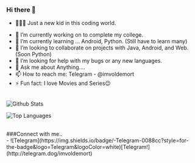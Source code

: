 ### Hi there 👋
* 🙋🏽‍♂️ Just a new kid in this coding world.
<!--
**SandeepUrankar/SandeepUrankar** is a ✨ _special_ ✨ repository because its `README.md` (this file) appears on your GitHub profile.

Here are some ideas to get you started:
-->
- 🔭 I’m currently working on to complete my college.
- 🌱 I’m currently learning ... Android, Python. (Still have to learn many)
- 👯 I’m looking to collaborate on projects with Java, Android, and Web. (Soon Python)
- 🤔 I’m looking for help with my bugs or any new languages.
- 💬 Ask me about Anything....
- 📫 How to reach me: Telegram - @imvoldemort
- ⚡ Fun fact: I love Movies and Series😉
</br> </br>

![Github Stats](https://github-readme-stats.vercel.app/api?username=SandeepUrankar&show_icons=true&count_private=true&include_all_commits=true)

![Top Languages](https://github-readme-stats.vercel.app/api/top-langs/?username=SandeepUrankar&langs_count=10&layout=compact)

</br>
###Connect with me.. 
</br>
- ![Telegram](https://img.shields.io/badge/-Telegram-0088cc?style=for-the-badge&logo=Telegram&logoColor=white)[Telegram!](http://telegram.dog/imvoldemort)
</br>
